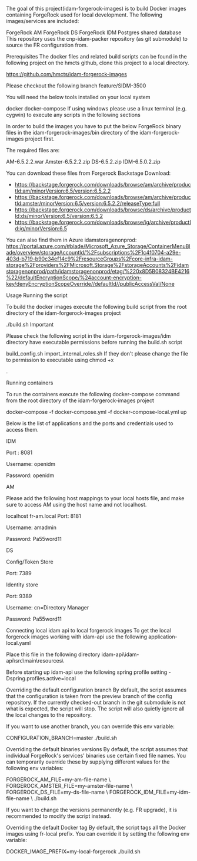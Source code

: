 The goal of this project(idam-forgerock-images) is to build Docker images containing ForgeRock used for local development. The following images/services are included:

ForgeRock AM
ForgeRock DS
ForgeRock IDM
Postgres shared database
This repository uses the cnp-idam-packer repository (as git submodule) to source the FR configuration from.

Prerequisites
The docker files and related build scripts can be found in the following project on the hmcts github, clone this project to a local directory.

https://github.com/hmcts/idam-forgerock-images

Please checkout the following branch feature/SIDM-3500

You will need the below tools installed on your local system

docker
docker-compose
If using windows please use a linux terminal (e.g. cygwin) to execute any scripts in the following sections

In order to build the images you have to put the below ForgeRock binary files in the idam-forgerock-images/bin directory of the idam-forgerock-images project first.

The required files are:

AM-6.5.2.2.war
Amster-6.5.2.2.zip
DS-6.5.2.zip
IDM-6.5.0.2.zip

You can download these files from Forgerock Backstage Download:
- https://backstage.forgerock.com/downloads/browse/am/archive/productId:am/minorVersion:6.5/version:6.5.2.2
- https://backstage.forgerock.com/downloads/browse/am/archive/productId:amster/minorVersion:6.5/version:6.5.2.2/releaseType:full
- https://backstage.forgerock.com/downloads/browse/ds/archive/productId:ds/minorVersion:6.5/version:6.5.2
- https://backstage.forgerock.com/downloads/browse/ig/archive/productId:ig/minorVersion:6.5

You can also find them in Azure idamstoragenonprod: https://portal.azure.com/#blade/Microsoft_Azure_Storage/ContainerMenuBlade/overview/storageAccountId/%2Fsubscriptions%2F1c4f0704-a29e-403d-b719-b90c34ef14c9%2FresourceGroups%2Fcore-infra-idam-storage%2Fproviders%2FMicrosoft.Storage%2FstorageAccounts%2Fidamstoragenonprod/path/idamstoragenonprod/etag/%220x8D5B08324BE4216%22/defaultEncryptionScope/%24account-encryption-key/denyEncryptionScopeOverride//defaultId//publicAccessVal/None

Usage
Running the script

To build the docker images execute the following build script from the root directory of the idam-forgerock-images project

  ./build.sh
Important

Please check the following script in the idam-forgerock-images/idm directory have executable permissions before running the build.sh script

build_config.sh
import_internal_roles.sh
 If they don't please change the file to permission to executable using chmod +x

.

Running containers

To run the containers execute the following docker-compose command from the root directory of the idam-forgerock-images project

  docker-compose -f docker-compose.yml -f docker-compose-local.yml up


Below is the list of applications and the ports and credentials used to access them.

IDM

Port : 8081 

Username: openidm

Password: openidm

AM

Please add the following host mappings to your local hosts file, and make sure to access AM using the host name and not localhost.

localhost  fr-am.local 
Port: 8181

Username: amadmin

Password: Pa55word11

DS

Config/Token Store

Port: 7389

Identity store

Port: 9389

Username: cn=Directory Manager

Password: Pa55word11

Connecting local idam api to local forgerock images
To get the local forgerock images working with idam-api use the following application-local.yaml



Place this file in the following directory idam-api\idam-api\src\main\resources\

Before starting up idam-api  use the following spring profile setting -Dspring.profiles.active=local



Overriding the default configuration branch
By default, the script assumes that the configuration is taken from the preview branch of the config repository. If the currently checked-out branch in the git submodule is not what is expected, the script will stop. The script will also quietly ignore all the local changes to the repository.

If you want to use another branch, you can override this env variable:

CONFIGURATION_BRANCH=master ./build.sh

Overriding the default binaries versions
By default, the script assumes that individual ForgeRock's services' binaries use certain fixed file names. You can temporarily override these by supplying different values for the following env variables:

FORGEROCK_AM_FILE=my-am-file-name \ FORGEROCK_AMSTER_FILE=my-amster-file-name \ FORGEROCK_DS_FILE=my-ds-file-name \ FORGEROCK_IDM_FILE=my-idm-file-name \ ./build.sh

If you want to change the versions permanently (e.g. FR upgrade), it is recommended to modify the script instead.

Overriding the default Docker tag
By default, the script tags all the Docker images using fr-local prefix. You can override it by setting the following env variable:

DOCKER_IMAGE_PREFIX=my-local-forgerock ./build.sh




